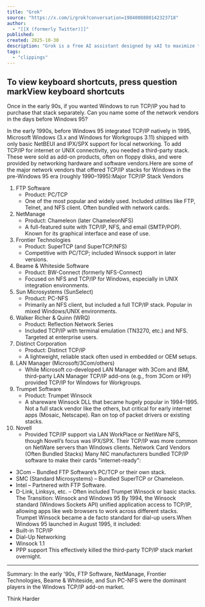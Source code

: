 ```yaml
---
title: "Grok"
source: "https://x.com/i/grok?conversation=1984008880142323718"
author:
  - "[[X (formerly Twitter)]]"
published:
created: 2025-10-30
description: "Grok is a free AI assistant designed by xAI to maximize truth and objectivity. Grok offers real-time search, image generation, trend analysis, and more."
tags:
  - "clippings"
---
```

## To view keyboard shortcuts, press question markView keyboard shortcuts

Once in the early 90s, if you wanted Windows to run TCP/IP you had to purchase that stack separately. Can you name some of the network vendors in the days before Windows 95?

In the early 1990s, before Windows 95 integrated TCP/IP natively in 1995, Microsoft Windows (3.x and Windows for Workgroups 3.11) shipped with only basic NetBEUI and IPX/SPX support for local networking. To add TCP/IP for internet or UNIX connectivity, you needed a third-party stack. These were sold as add-on products, often on floppy disks, and were provided by networking hardware and software vendors.Here are some of the major network vendors that offered TCP/IP stacks for Windows in the pre-Windows 95 era (roughly 1990–1995):Major TCP/IP Stack Vendors
1. FTP Software
	- Product: PC/TCP
	- One of the most popular and widely used. Included utilities like FTP, Telnet, and NFS client. Often bundled with network cards.
2. NetManage
	- Product: Chameleon (later ChameleonNFS)
	- A full-featured suite with TCP/IP, NFS, and email (SMTP/POP). Known for its graphical interface and ease of use.
3. Frontier Technologies
	- Product: SuperTCP (and SuperTCP/NFS)
	- Competitive with PC/TCP; included Winsock support in later versions.
4. Beame & Whiteside Software
	- Product: BW-Connect (formerly NFS-Connect)
	- Focused on NFS and TCP/IP for Windows, especially in UNIX integration environments.
5. Sun Microsystems (SunSelect)
	- Product: PC-NFS
	- Primarily an NFS client, but included a full TCP/IP stack. Popular in mixed Windows/UNIX environments.
6. Walker Richer & Quinn (WRQ)
	- Product: Reflection Network Series
	- Included TCP/IP with terminal emulation (TN3270, etc.) and NFS. Targeted at enterprise users.
7. Distinct Corporation
	- Product: Distinct TCP/IP
	- A lightweight, reliable stack often used in embedded or OEM setups.
8. LAN Manager (Microsoft/3Com/others)
	- While Microsoft co-developed LAN Manager with 3Com and IBM, third-party LAN Manager TCP/IP add-ons (e.g., from 3Com or HP) provided TCP/IP for Windows for Workgroups.
9. Trumpet Software
	- Product: Trumpet Winsock
	- A shareware Winsock DLL that became hugely popular in 1994–1995. Not a full stack vendor like the others, but critical for early internet apps (Mosaic, Netscape). Ran on top of packet drivers or existing stacks.
10. Novell
	- Provided TCP/IP support via LAN WorkPlace or NetWare NFS, though Novell’s focus was IPX/SPX. Their TCP/IP was more common on NetWare servers than Windows clients.
Network Card Vendors (Often Bundled Stacks) Many NIC manufacturers bundled TCP/IP software to make their cards "internet-ready":
- 3Com – Bundled FTP Software’s PC/TCP or their own stack.
- SMC (Standard Microsystems) – Bundled SuperTCP or Chameleon.
- Intel – Partnered with FTP Software.
- D-Link, Linksys, etc. – Often included Trumpet Winsock or basic stacks.
The Transition: Winsock and Windows 95 By 1994, the Winsock standard (Windows Sockets API) unified application access to TCP/IP, allowing apps like web browsers to work across different stacks. Trumpet Winsock became a de facto standard for dial-up users.When Windows 95 launched in August 1995, it included:
- Built-in TCP/IP
- Dial-Up Networking
- Winsock 1.1
- PPP support
This effectively killed the third-party TCP/IP stack market overnight.

---

Summary: In the early '90s, FTP Software, NetManage, Frontier Technologies, Beame & Whiteside, and Sun PC-NFS were the dominant players in the Windows TCP/IP add-on market.

Think Harder